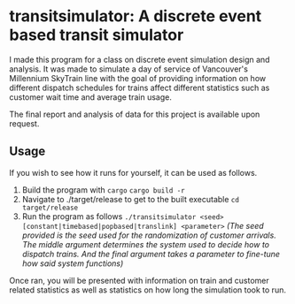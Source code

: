 # transitsimulator: A discrete event based transit simulator

I made this program for a class on discrete event simulation design and analysis. It was made to simulate a day of service of Vancouver's Millennium SkyTrain line with the goal of providing information on how different dispatch schedules for trains affect different statistics such as customer wait time and average train usage.

The final report and analysis of data for this project is available upon request.

## Usage
If you wish to see how it runs for yourself, it can be used as follows.
1) Build the program with `cargo`
`cargo build -r`
2) Navigate to ./target/release to get to the built executable
`cd target/release`
3) Run the program as follows
`./transitsimulator <seed> [constant|timebased|popbased|translink] <parameter>`
*(The seed provided is the seed used for the randomization of customer arrivals. The middle argument determines the system used to decide how to dispatch trains. And the final argument takes a parameter to fine-tune how said system functions)*

Once ran, you will be presented with information on train and customer related statistics as well as statistics on how long the simulation took to run.